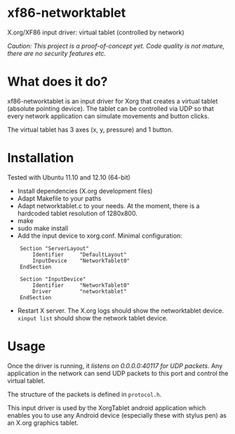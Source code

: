 
xf86-networktablet
==================

X.org/XF86 input driver: virtual tablet (controlled by network)

*Caution: This project is a proof-of-concept yet. Code quality is not
mature, there are no security features etc.*


What does it do?
================

xf86-networktablet is an input driver for Xorg that creates a virtual tablet
(absolute pointing device). The tablet can be controlled via UDP so that every network application can
simulate movements and button clicks.

The virtual tablet has 3 axes (x, y, pressure) and 1 button.


Installation
============

Tested with Ubuntu 11.10 and 12.10 (64-bit)

* Install dependencies (X.org development files)
* Adapt Makefile to your paths
* Adapt networktablet.c to your needs. At the moment, there is a hardcoded tablet resolution of 1280x800.
* make
* sudo make install
* Add the input device to xorg.conf. Minimal configuration:
``` 
    Section "ServerLayout"
        Identifier     "DefaultLayout"
        InputDevice    "NetworkTablet0"
    EndSection
    
    Section "InputDevice"
        Identifier     "NetworkTablet0"
        Driver         "networktablet"
    EndSection
``` 
* Restart X server. The X.org logs should show the networktablet device. `xinput list`
  should show the network tablet device.


Usage
=====

Once the driver is running, it *listens on 0.0.0.0:40117 for UDP packets*.
Any application in the network can send UDP packets to this port and control
the virtual tablet.

The structure of the packets is defined in `protocol.h`.

This input driver is used by the XorgTablet android application which enables
you to use any Android device (especially these with stylus pen) as
an X.org graphics tablet.
